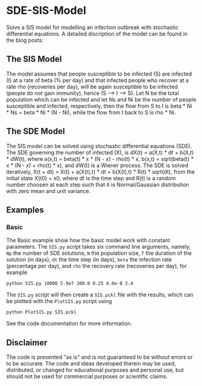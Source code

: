 # SDE-SIS-Model

Solve a SIS model for modelling an infection outbreak with stochastic differential equations. A detailed discription of the model can be found in the blog posts:


## The SIS Model

The model assumes that people susceptible to be infected (S) are infected (I) at a rate of beta (% per day) and that infected people who recover at a rate rho (recoveries per day), will be again susceptible to be infected (people do not gain immunity), hence (S --> I --> S). Let N be the total population which can be infected and let Ns and Ni be the number of people susceptible and infected, respectively, then the flow from S to I is beta * Ni * Ns = beta * Ni * (N - Ni), while the flow from I back to S is rho * Ni.

## The SDE Model

The SIS model can be solved using stochastic differential equations (SDE). The SDE governing the number of infected (X), is dX(t) = a(X,t) * dt + b(X,t) * dW(t), where a(x,t) = beta(t) * x * (N - x) - rho(t) * x, b(x,t) = sqrt(beta(t) * x * (N - x) + rho(t) * x), and dW(t) is a Wiener process. The SDE is solved iteratively, X(t + dt) = X(t) + a(X(t),t) * dt + b(X(t),t) * R(t) * sqrt(dt), from the initial state X(t0) = x0, where dt is the time step and R(t) is a random number choosen at each step such that it is Normal/Gaussian distribution with zero mean and unit variance.

## Examples

### Basic

The Basic example show how the basic model work with constant parameters. The `SIS.py` script takes six command line arguments, namely, `Np` the number of SDE solutions, `N` the population size, `T` the duration of the solution (in days), `dt` the time step (in days), `beta` the infection rate (percentage per day), and `rho` the recovery rate (recoveries per day), for example
```
python SIS.py 10000 5.9e7 100.0 0.25 4.6e-8 2.4
```
The `SIS.py` script will then create a `SIS.pckl` file with the results, which can be plotted with the `PlotSIS.py` script using
```
python PlotSIS.py SIS.pckl
```
See the code documentation for more information.

## Disclaimer

The code is presented "as is" and is not guaranteed to be without errors or to be accurate. The code and ideas developed therein may be used, distributed, or changed for educational purposes and personal use, but should not be used for commercial purposes or scientific claims.
